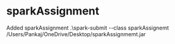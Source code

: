 # sparkAssignment
Added sparkAssignment
.\spark-submit --class sparkAssignemt /Users/Pankaj/OneDrive/Desktop/sparkAssignmemt.jar

